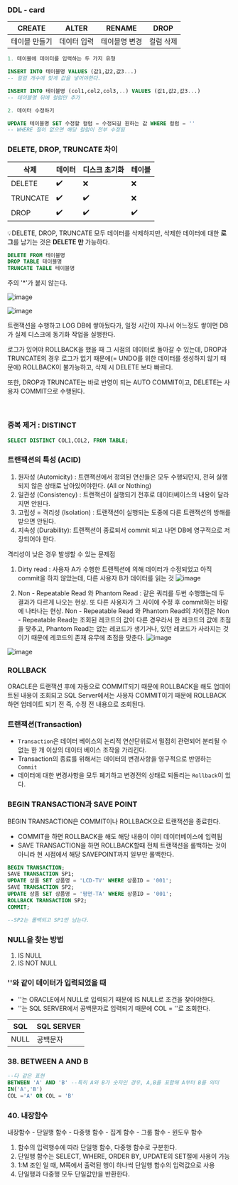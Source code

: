 ### DDL - card
|CREATE|ALTER|RENAME|DROP|
|-|-|-|-|
테이블 만들기|데이터 입력|테이블명 변경|컬럼 삭제

```SQL
1. 테이블에 데이터를 입력하는 두 가지 유형

INSERT INTO 테이블명 VALUES (값1,값2,값3...)
-- 컬럼 개수에 맞게 값을 넣어야한다.

INSERT INTO 테이블명 (col1,col2,col3,..) VALUES (값1,값2,값3...)
-- 테이블명 뒤에 컬럼만 추가

2. 데이터 수정하기

UPDATE 테이블명 SET 수정할 컬럼 = 수정되길 원하는 값 WHERE 컬럼 = ''
-- WHERE 절이 없으면 해당 컬럼이 전부 수정됨
```
### DELETE, DROP, TRUNCATE 차이
삭제|데이터|디스크 초기화|테이블|
-|-|-|-|
DELETE|✔️|❌|❌|
TRUNCATE|✔️|✔️|❌|
DROP|✔️|✔️|✔️|


💡DELETE, DROP, TRUNCATE 모두 데이터를 삭제하지만,
삭제한 데이터에 대한 **로그**를 남기는 것은 **DELETE 만** 가능하다.
```SQL
DELETE FROM 테이블명
DROP TABLE 테이블명
TRUNCATE TABLE 테이블명
```
주의 '*'가 붙지 않는다.

![image](https://github.com/gata96/SQL_Developer/assets/121420427/71c8118c-a79d-40fc-88f6-950829b5c2c2)

![image](https://github.com/gata96/SQL_Developer/assets/121420427/855d2dfc-88ab-423c-852d-b4f67082d4c4)

트랜잭션을 수행하고 LOG DB에 쌓아뒀다가, 일정 시간이 지나서 어느정도 쌓이면 DB가 실제 디스크에 동기화 작업을 실행한다.


로그가 있어야 ROLLBACK을 했을 때 그 시점의 데이터로 돌아갈 수 있는데, DROP과 TRUNCATE의 경우 로그가 없기 때문에(= UNDO를 위한 데이터를 생성하지 않기 때문에) ROLLBACK이 불가능하고, 삭제 시 DELETE 보다 빠르다.

또한, DROP과 TRUNCATE는 바로 반영이 되는 AUTO COMMIT이고, DELETE는 사용자 COMMIT으로 수행된다.

<BR>

### 중복 제거 : DISTINCT

```SQL
SELECT DISTINCT COL1,COL2, FROM TABLE;
```

### 트랜잭션의 특성 (ACID)
1. 원자성 (Automicity) : 트랜잭션에서 정의된 연산들은 모두 수행되던지, 전혀 실행되지 않은 상태로 남아있어야한다. (All or Nothing)
2. 일관성 (Consistency) : 트랜잭션이 실행되기 전후로 데이터베이스의 내용이 달라지면 안된다.
3. 고립성  = 격리성 (Isolation) : 트랜잭션이 실행되는 도중에 다른 트랜잭션의 방해를 받으면 안된다.
4. 지속성 (Durability): 트랜잭션이 종료되서 commit 되고 나면 DB에 영구적으로 저장되어야 한다.

격리성이 낮은 경우 발생할 수 있는 문제점
1. Dirty read : 사용자 A가 수행한 트랜젝션에 의해 데이터가 수정되었고 아직 commit을 하지 않았는데, 다른 사용자 B가 데이터를 읽는 것
   ![image](https://github.com/gata96/SQL_Developer/assets/121420427/3c0eb628-809e-4aae-8018-c94f615ee55c)

2. Non - Repeatable Read 와 Phantom Read : 같은 쿼리를 두번 수행했는데 두 결과가 다르게 나오는 현상. 또 다른 사용자가 그 사이에 수정 후 commit하는 바람에 나타나는 현상. Non - Repeatable Read 와 Phantom Read의 차이점은 Non - Repeatable Read는 조회된 레코드의 값이 다른 경우라서 한 레코드의 값에 초점을 맞추고, Phantom Read는 없는 레코드가 생기거나, 있던 레코드가 사라지는 것이기 때문에 레코드의 존재 유무에 초점을 맞춘다.
![image](https://github.com/gata96/SQL_Developer/assets/121420427/6fad1085-29a3-4074-bcf6-d5e0caef70f9)

![image](https://github.com/gata96/SQL_Developer/assets/121420427/3bef87d1-4448-487d-adb3-f2a01627a950)

### ROLLBACK

ORACLE은 트랜잭션 후에 자동으로 COMMIT되기 때문에 ROLLBACK을 해도 업데이트된 내용이 조회되고 SQL Server에서는 사용자 COMMIT이기 때문에 ROLLBACK하면 업데이트 되기 전 즉, 수정 전 내용으로 조회된다.

### 트랜잭션(Transaction)
- `Transaction`은 데이터 베이스의 논리적 연산단위로서 밀접히 관련되어 분리될 수 없는 한 개 이상의 데이터 베이스 조작을 가리킨다.
- Transaction의 종료를 위해서는 데이터의 변경사항을 영구적으로 반영하는 `Commit`
- 데이터에 대한 변경사항을 모두 폐기하고 변경전의 상태로 되돌리는 `Rollback`이 있다.

### BEGIN TRANSACTION과 SAVE POINT

BEGIN TRANSACTION은 COMMIT이나 ROLLBACK으로 트랜잭션을 종료한다.
- COMMIT을 하면 ROLLBACK을 해도 해당 내용이 이미 데이터베이스에 입력됨
- SAVE TRANSACTION을 하면 ROLLBACK할때 전체 트랜잭션을 롤백하는 것이 아니라 현 시점에서 해당 SAVEPOINT까지 일부만 롤백한다.

```SQL
BEGIN TRANSACTION;
SAVE TRANSACTION SP1;
UPDATE 상품 SET 상품명 = 'LCD-TV' WHERE 상품ID = '001';
SAVE TRANSACTION SP2;
UPDATE 상품 SET 상품명 = '평면-TA' WHERE 상품ID = '001';
ROLLBACK TRANSACTION SP2;
COMMIT;

--SP2는 롤백되고 SP1만 남는다.
```
### NULL을 찾는 방법
1. IS NULL
2. IS NOT NULL

### ''와 같이 데이터가 입력되었을 때
- ''는 ORACLE에서 NULL로 입력되기 때문에 IS NULL로 조건을 찾아야한다.
- ''는 SQL SERVER에서 공백문자로 입력되기 때문에 COL = ''로 조회한다.

|SQL|SQL SERVER
|-|-|
|NULL|공백문자

### 38. BETWEEN A AND B
```SQL
--다 같은 표현
BETWEEN 'A' AND 'B' --특히 A와 B가 숫자인 경우, A,B를 포함해 A부터 B를 의미
IN('A','B')
COL ='A' OR COL = 'B'
```

### 40. 내장함수
내장함수 - 단일행 함수
        - 다중행 함수 - 집계 함수
                     - 그룹 함수
                     - 윈도우 함수

1. 함수의 입력행수에 따라 단일행 함수, 다중행 함수로 구분한다.
2. 단일행 함수는 SELECT, WHERE, ORDER BY, UPDATE의 SET절에 사용이 가능
3. 1:M 조인 일 때, M쪽에서 출력된 행이 하나씩 단일행 함수의 입력값으로 사용
4. 단일행과 다중행 모두 단일값만을 반환한다.